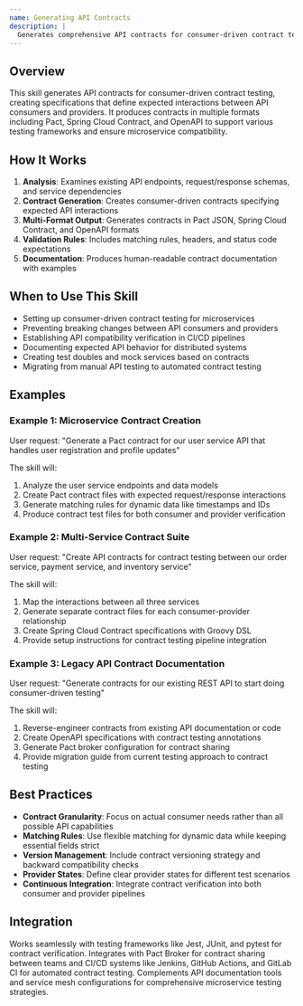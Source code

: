 ```yaml
---
name: Generating API Contracts
description: |
  Generates comprehensive API contracts for consumer-driven contract testing using Pact and other frameworks. Automatically creates contract specifications between microservices to ensure API compatibility and prevent breaking changes. Triggers when users mention "contract testing", "API contracts", "Pact contracts", "consumer-driven testing", "microservice contracts", or need to verify API compatibility between services.
---
```


## Overview

This skill generates API contracts for consumer-driven contract testing, creating specifications that define expected interactions between API consumers and providers. It produces contracts in multiple formats including Pact, Spring Cloud Contract, and OpenAPI to support various testing frameworks and ensure microservice compatibility.

## How It Works

1. **Analysis**: Examines existing API endpoints, request/response schemas, and service dependencies
2. **Contract Generation**: Creates consumer-driven contracts specifying expected API interactions
3. **Multi-Format Output**: Generates contracts in Pact JSON, Spring Cloud Contract, and OpenAPI formats
4. **Validation Rules**: Includes matching rules, headers, and status code expectations
5. **Documentation**: Produces human-readable contract documentation with examples

## When to Use This Skill

- Setting up consumer-driven contract testing for microservices
- Preventing breaking changes between API consumers and providers
- Establishing API compatibility verification in CI/CD pipelines
- Documenting expected API behavior for distributed systems
- Creating test doubles and mock services based on contracts
- Migrating from manual API testing to automated contract testing

## Examples

### Example 1: Microservice Contract Creation
User request: "Generate a Pact contract for our user service API that handles user registration and profile updates"

The skill will:
1. Analyze the user service endpoints and data models
2. Create Pact contract files with expected request/response interactions
3. Generate matching rules for dynamic data like timestamps and IDs
4. Produce contract test files for both consumer and provider verification

### Example 2: Multi-Service Contract Suite
User request: "Create API contracts for contract testing between our order service, payment service, and inventory service"

The skill will:
1. Map the interactions between all three services
2. Generate separate contract files for each consumer-provider relationship
3. Create Spring Cloud Contract specifications with Groovy DSL
4. Provide setup instructions for contract testing pipeline integration

### Example 3: Legacy API Contract Documentation
User request: "Generate contracts for our existing REST API to start doing consumer-driven testing"

The skill will:
1. Reverse-engineer contracts from existing API documentation or code
2. Create OpenAPI specifications with contract testing annotations
3. Generate Pact broker configuration for contract sharing
4. Provide migration guide from current testing approach to contract testing

## Best Practices

- **Contract Granularity**: Focus on actual consumer needs rather than all possible API capabilities
- **Matching Rules**: Use flexible matching for dynamic data while keeping essential fields strict
- **Version Management**: Include contract versioning strategy and backward compatibility checks
- **Provider States**: Define clear provider states for different test scenarios
- **Continuous Integration**: Integrate contract verification into both consumer and provider pipelines

## Integration

Works seamlessly with testing frameworks like Jest, JUnit, and pytest for contract verification. Integrates with Pact Broker for contract sharing between teams and CI/CD systems like Jenkins, GitHub Actions, and GitLab CI for automated contract testing. Complements API documentation tools and service mesh configurations for comprehensive microservice testing strategies.